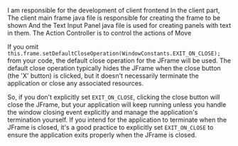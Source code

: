 
I am responsible for the development of client frontend
In the client part,
The client main frame java file is responsible for creating the frame to be shown
And the Text Input Panel java file is used for creating panels with text in them.
The Action Controller is to control the actions of Move


If you omit `this.frame.setDefaultCloseOperation(WindowConstants.EXIT_ON_CLOSE);` from your code, the default close operation for the JFrame will be used. The default close operation typically hides the JFrame when the close button (the 'X' button) is clicked, but it doesn't necessarily terminate the application or close any associated resources.

So, if you don't explicitly set `EXIT_ON_CLOSE`, clicking the close button will close the JFrame, but your application will keep running unless you handle the window closing event explicitly and manage the application's termination yourself. If you intend for the application to terminate when the JFrame is closed, it's a good practice to explicitly set `EXIT_ON_CLOSE` to ensure the application exits properly when the JFrame is closed.














